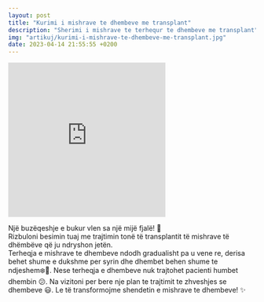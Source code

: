 ```yaml
---
layout: post
title: "Kurimi i mishrave te dhembeve me transplant"
description: "Sherimi i mishrave te terhequr te dhembeve me transplant"
img: "artikuj/kurimi-i-mishrave-te-dhembeve-me-transplant.jpg"
date: 2023-04-14 21:55:55 +0200
---
```

<iframe width="320" height="315" src="https://www.youtube.com/embed/J82zo3vLB5E" title="YouTube video player" frameborder="0" allow="accelerometer; autoplay; clipboard-write; encrypted-media; gyroscope; picture-in-picture; web-share" allowfullscreen></iframe>
<p>
 Një buzëqeshje e bukur vlen sa një mijë fjalë! 🌟 
<br/>
Rizbuloni besimin tuaj me trajtimin tonë të transplantit të mishrave të dhëmbëve që ju ndryshon jetën. 
<br/>
Terheqja e mishrave te dhembeve ndodh gradualisht pa u vene re, derisa behet shume e dukshme per syrin dhe dhembet behen shume te ndjeshem❄️🥶. Nese terheqja e dhembeve nuk trajtohet pacienti humbet dhembin 😕. Na vizitoni per bere nje plan te trajtimit te zhveshjes se dhembeve 😃. Le të transformojme shendetin e mishrave te dhembeve! ✨
</p>
